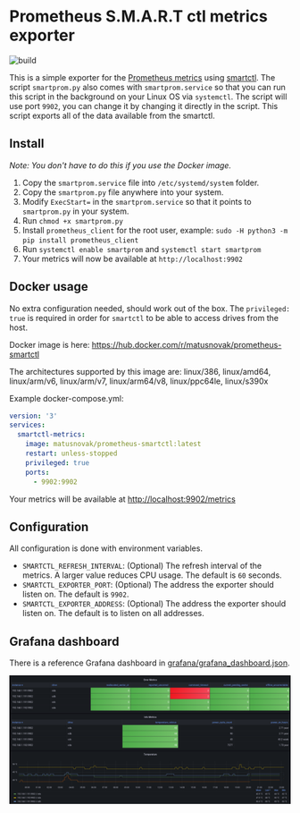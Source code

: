 # Prometheus S.M.A.R.T ctl metrics exporter

![build](https://github.com/matusnovak/prometheus-smartctl/workflows/build/badge.svg)

This is a simple exporter for the [Prometheus metrics](https://prometheus.io/) using [smartctl](https://www.smartmontools.org/). The script `smartprom.py` also comes with `smartprom.service` so that you can run this script in the background on your Linux OS via `systemctl`. The script will use port `9902`, you can change it by changing it directly in the script. This script exports all of the data available from the smartctl.



## Install

_Note: You don't have to do this if you use the Docker image._

1. Copy the `smartprom.service` file into `/etc/systemd/system` folder.
2. Copy the `smartprom.py` file anywhere into your system.
3. Modify `ExecStart=` in the `smartprom.service` so that it points to `smartprom.py` in your system.
4. Run `chmod +x smartprom.py` 
5. Install `prometheus_client` for the root user, example: `sudo -H python3 -m pip install prometheus_client`
6. Run `systemctl enable smartprom` and `systemctl start smartprom`
7. Your metrics will now be available at `http://localhost:9902`

## Docker usage

No extra configuration needed, should work out of the box. The `privileged: true` is required in order for `smartctl` to be able to access drives from the host.

Docker image is here: <https://hub.docker.com/r/matusnovak/prometheus-smartctl>

The architectures supported by this image are: linux/386, linux/amd64, linux/arm/v6, linux/arm/v7, linux/arm64/v8, linux/ppc64le, linux/s390x

Example docker-compose.yml:
```yml
version: '3'
services:
  smartctl-metrics:
    image: matusnovak/prometheus-smartctl:latest
    restart: unless-stopped
    privileged: true
    ports:
      - 9902:9902
```

Your metrics will be available at <http://localhost:9902/metrics>

## Configuration

All configuration is done with environment variables.

- `SMARTCTL_REFRESH_INTERVAL`: (Optional) The refresh interval of the metrics. A larger value reduces CPU usage. The default is `60` seconds.
- `SMARTCTL_EXPORTER_PORT`: (Optional) The address the exporter should listen on. The default is `9902`.
- `SMARTCTL_EXPORTER_ADDRESS`: (Optional) The address the exporter should listen on. The default is to listen on all addresses.

## Grafana dashboard

There is a reference Grafana dashboard in [grafana/grafana_dashboard.json](./grafana/grafana_dashboard.json).

![](./grafana/grafana_dashboard.png)

